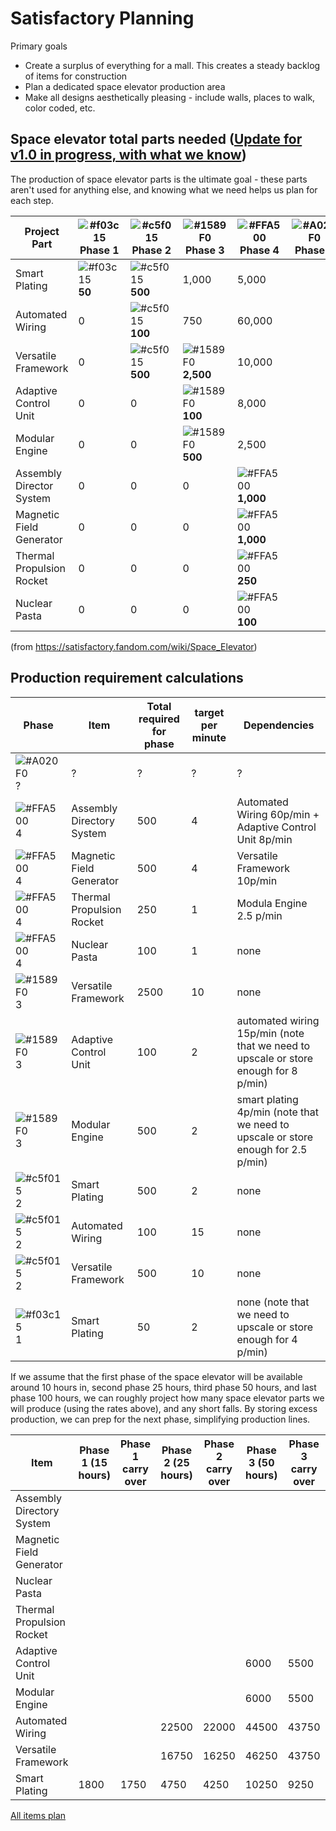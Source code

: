 # Satisfactory Planning

Primary goals 
- Create a surplus of everything for a mall. This creates a steady backlog of items for construction 
- Plan a dedicated space elevator production area
- Make all designs aesthetically pleasing - include walls, places to walk, color coded, etc.

## Space elevator total parts needed ([Update for v1.0 in progress, with what we know](https://satisfactory.wiki.gg/wiki/Future_content#1.0))
The production of space elevator parts is the ultimate goal - these parts aren't used for anything else, and knowing what we need helps us plan for each step.

| Project Part | ![#f03c15](https://placehold.co/15x15/f03c15/f03c15.png) Phase 1 | ![#c5f015](https://placehold.co/15x15/c5f015/c5f015.png) Phase 2 | ![#1589F0](https://placehold.co/15x15/1589F0/1589F0.png) Phase 3 | ![#FFA500](https://placehold.co/15x15/FFA500/FFA500.png) Phase 4 | ![#A020F0](https://placehold.co/15x15/A020F0/A020F0.png) Phase 5 | Total |
| ------------ | ------- | ------- | ------- | ------- | ------- | ----- |
| Smart Plating | ![#f03c15](https://placehold.co/15x15/f03c15/f03c15.png) **50** | ![#c5f015](https://placehold.co/15x15/c5f015/c5f015.png) **500** | 1,000 | 5,000 | | 6,550 |
| Automated Wiring | 0 | ![#c5f015](https://placehold.co/15x15/c5f015/c5f015.png) **100** | 750 | 60,000 | | 60,850 | 
| Versatile Framework | 0 | ![#c5f015](https://placehold.co/15x15/c5f015/c5f015.png) **500** | ![#1589F0](https://placehold.co/15x15/1589F0/1589F0.png) **2,500** | 10,000 | | 13,000 | 
| Adaptive Control Unit | 0 | 0 | ![#1589F0](https://placehold.co/15x15/1589F0/1589F0.png) **100** | 8,000 | | 8,100 | 
| Modular Engine | 0 | 0 | ![#1589F0](https://placehold.co/15x15/1589F0/1589F0.png) **500** | 2,500 | | 3,000 | 
| Assembly Director System | 0 | 0 | 0 | ![#FFA500](https://placehold.co/15x15/FFA500/FFA500.png) **1,000** | | 1,000 | 
| Magnetic Field Generator | 0 | 0 | 0 | ![#FFA500](https://placehold.co/15x15/FFA500/FFA500.png) **1,000**  || 1,000 | 
| Thermal Propulsion Rocket | 0 | 0 | 0 | ![#FFA500](https://placehold.co/15x15/FFA500/FFA500.png) **250** | | 250 | 
| Nuclear Pasta | 0 | 0 | 0 | ![#FFA500](https://placehold.co/15x15/FFA500/FFA500.png) **100** | | 100 | 

(from https://satisfactory.fandom.com/wiki/Space_Elevator)

## Production requirement calculations
| Phase	| Item	| Total required for phase |	target per minute |	Dependencies |
| ----- | ----- | ----- | ----- | ----- | 
| ![#A020F0](https://placehold.co/15x15/A020F0/A020F0.png) ?	| ?	| ?	| ?	| ? |
| ![#FFA500](https://placehold.co/15x15/FFA500/FFA500.png) 4	| Assembly Directory System	| 500	| 4	| Automated Wiring 60p/min + Adaptive Control Unit 8p/min |
| ![#FFA500](https://placehold.co/15x15/FFA500/FFA500.png) 4	| Magnetic Field Generator	| 500	| 4	| Versatile Framework 10p/min |
| ![#FFA500](https://placehold.co/15x15/FFA500/FFA500.png) 4	| Thermal Propulsion Rocket	| 250	| 1	| Modula Engine 2.5 p/min |
| ![#FFA500](https://placehold.co/15x15/FFA500/FFA500.png) 4	| Nuclear Pasta	| 100	| 1	| none |
| ![#1589F0](https://placehold.co/15x15/1589F0/1589F0.png) 3	| Versatile Framework	| 2500	| 10	| none | 
| ![#1589F0](https://placehold.co/15x15/1589F0/1589F0.png) 3	| Adaptive Control Unit	| 100	| 2	| automated wiring 15p/min (note that we need to upscale or store enough for 8 p/min) |
| ![#1589F0](https://placehold.co/15x15/1589F0/1589F0.png) 3	| Modular Engine	| 500	| 2	| smart plating 4p/min (note that we need to upscale or store enough for 2.5 p/min) |
| ![#c5f015](https://placehold.co/15x15/c5f015/c5f015.png) 2	| Smart Plating	| 500	| 2	| none |
| ![#c5f015](https://placehold.co/15x15/c5f015/c5f015.png) 2	| Automated Wiring	| 100	| 15 | none	| 
| ![#c5f015](https://placehold.co/15x15/c5f015/c5f015.png) 2	| Versatile Framework	| 500	| 10 | none | 
| ![#f03c15](https://placehold.co/15x15/f03c15/f03c15.png) 1	| Smart Plating	| 50	| 2	| none (note that we need to upscale or store enough for 4 p/min) |

If we assume that the first phase of the space elevator will be available around 10 hours in, second phase 25 hours, third phase 50 hours, and last phase 100 hours, we can roughly project how many space elevator parts we will produce (using the rates above), and any short falls. By storing excess production, we can prep for the next phase, simplifying production lines.

| Item | Phase 1 (15 hours) | Phase 1 carry over | Phase 2 (25 hours) | Phase 2 carry over | Phase 3 (50 hours)| Phase 3 carry over | Phase 4 (20 hours) | Phase 4 carry over | 
| ----- | ----- | ----- | ----- | ----- | ----- | ----- | ----- |  ----- | 
| Assembly Directory System | | | | | | | 4800 | 800 | 
| Magnetic Field Generator | | | | | | | 4800 | 800 | 
| Nuclear Pasta | | | | | | | 1200 | 200 | 
| Thermal Propulsion Rocket | | | | | | | 1200 | 200 | 			
| Adaptive Control Unit ||  | | | 6000 | 5500 | 7900 | -100 |
| Modular Engine | | ||  | 6000 | 5500 | 7900 | 5400 |							
| Automated Wiring | | | 22500 |	22000 |	44500 |	43750 |	61750 |	1750 | 
| Versatile Framework |	 |	 |	16750 |	16250 |	46250 |	43750 |	55750 |	45750 | 
| Smart Plating | 1800 | 1750 | 4750 | 4250 | 10250 | 9250 | 11650 | 6650 |

[All items plan](https://satisfactory-calculator.com/en/planners/production/index/json/%7B%22Desc_SpaceElevatorPart_7_C%22%3A%224%22%2C%22Desc_SpaceElevatorPart_6_C%22%3A%224%22%2C%22Desc_SpaceElevatorPart_8_C%22%3A%221%22%2C%22Desc_SpaceElevatorPart_9_C%22%3A%221%22%7D)
